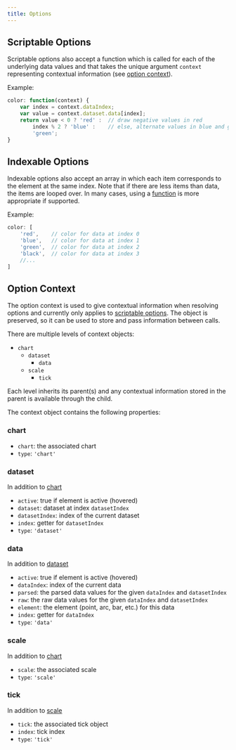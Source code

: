 ```yaml
---
title: Options
---
```


## Scriptable Options

Scriptable options also accept a function which is called for each of the underlying data values and that takes the unique argument `context` representing contextual information (see [option context](options.md#option-context)).

Example:

```javascript
color: function(context) {
    var index = context.dataIndex;
    var value = context.dataset.data[index];
    return value < 0 ? 'red' :  // draw negative values in red
        index % 2 ? 'blue' :    // else, alternate values in blue and green
        'green';
}
```

## Indexable Options

Indexable options also accept an array in which each item corresponds to the element at the same index. Note that if there are less items than data, the items are looped over. In many cases, using a [function](#scriptable-options) is more appropriate if supported.

Example:

```javascript
color: [
    'red',    // color for data at index 0
    'blue',   // color for data at index 1
    'green',  // color for data at index 2
    'black',  // color for data at index 3
    //...
]
```

## Option Context

The option context is used to give contextual information when resolving options and currently only applies to [scriptable options](#scriptable-options).
The object is preserved, so it can be used to store and pass information between calls.

There are multiple levels of context objects:

- `chart`
  - `dataset`
    - `data`
  - `scale`
    - `tick`

Each level inherits its parent(s) and any contextual information stored in the parent is available through the child.

The context object contains the following properties:

### chart

- `chart`: the associated chart
- `type`: `'chart'`

### dataset

In addition to [chart](#chart)

- `active`: true if element is active (hovered)
- `dataset`: dataset at index `datasetIndex`
- `datasetIndex`: index of the current dataset
- `index`: getter for `datasetIndex`
- `type`: `'dataset'`

### data

In addition to [dataset](#dataset)

- `active`: true if element is active (hovered)
- `dataIndex`: index of the current data
- `parsed`: the parsed data values for the given `dataIndex` and `datasetIndex`
- `raw`: the raw data values for the given `dataIndex` and `datasetIndex`
- `element`: the element (point, arc, bar, etc.) for this data
- `index`: getter for `dataIndex`
- `type`: `'data'`

### scale

In addition to [chart](#chart)

- `scale`: the associated scale
- `type`: `'scale'`

### tick

In addition to [scale](#scale)

- `tick`: the associated tick object
- `index`: tick index
- `type`: `'tick'`
